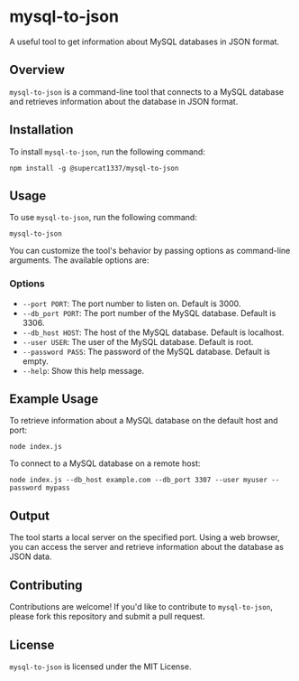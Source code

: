 # mysql-to-json

A useful tool to get information about MySQL databases in JSON format.

## Overview

`mysql-to-json` is a command-line tool that connects to a MySQL database and retrieves information about the database in JSON format.

## Installation

To install `mysql-to-json`, run the following command:

```
npm install -g @supercat1337/mysql-to-json
```

## Usage

To use `mysql-to-json`, run the following command:

```
mysql-to-json
```

You can customize the tool's behavior by passing options as command-line arguments. The available options are:

### Options

-   `--port PORT`: The port number to listen on. Default is 3000.
-   `--db_port PORT`: The port number of the MySQL database. Default is 3306.
-   `--db_host HOST`: The host of the MySQL database. Default is localhost.
-   `--user USER`: The user of the MySQL database. Default is root.
-   `--password PASS`: The password of the MySQL database. Default is empty.
-   `--help`: Show this help message.

## Example Usage

To retrieve information about a MySQL database on the default host and port:

```
node index.js
```

To connect to a MySQL database on a remote host:

```
node index.js --db_host example.com --db_port 3307 --user myuser --password mypass
```

## Output

The tool starts a local server on the specified port. Using a web browser, you can access the server and retrieve information about the database as JSON data.

## Contributing

Contributions are welcome! If you'd like to contribute to `mysql-to-json`, please fork this repository and submit a pull request.

## License

`mysql-to-json` is licensed under the MIT License.
